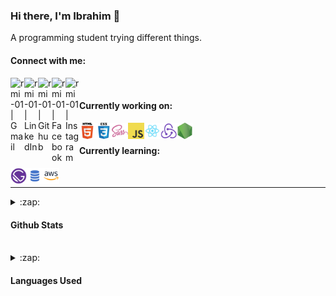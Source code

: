 ### Hi there, I'm Ibrahim 👋

A programming student trying different things.

#### Connect with me:

<!-- <a href="mailto:rmibrahim00@gmail.com" target="_blank"> -->
  [<img align="left" width="22px" alt="rmi-01 | Gmail" src="https://cdn.jsdelivr.net/npm/simple-icons@v3/icons/gmail.svg"/>](mailto:rmibrahim00@gmail.com)
<!-- </a> -->
<!-- <a  href="https://www.linkedin.com/in/rana-muhammad-ibrahim/" target="_blank"> -->
  [<img align="left" width="22px" alt="rmi-01 | LinkedIn" src="https://cdn.jsdelivr.net/npm/simple-icons@v3/icons/linkedin.svg"/>](https://www.linkedin.com/in/rana-muhammad-ibrahim/)
<!-- </a> -->
<!-- <a href="https://github.com/rmi-01" target="_blank"> -->
  [<img align="left" width="22px" alt="rmi-01 | Github" src="https://cdn.jsdelivr.net/npm/simple-icons@v3/icons/github.svg"/>](https://github.com/rmi-01)
<!-- </a> -->
<!-- <a href="https://www.facebook.com/rmibrahim" target="_blank"> -->
  [<img align="left" width="22px" alt="rmi-01 | Facebook" src="https://cdn.jsdelivr.net/npm/simple-icons@v3/icons/facebook.svg"/>](https://www.facebook.com/rmibrahim)
<!-- </a> -->
<!-- <a href="https://www.instagram.com/ibrahimm1.0" target="_blank"> -->
  [<img align="left" width="22px" alt="rmi-01 | Instagram" src="https://cdn.jsdelivr.net/npm/simple-icons@v3/icons/instagram.svg"/>](https://www.instagram.com/ibrahimm1.0)
<!-- </a> -->

<br />

#### Currently working on:

<img align="left" alt="HTML5" width="26px" src="https://raw.githubusercontent.com/github/explore/80688e429a7d4ef2fca1e82350fe8e3517d3494d/topics/html/html.png" />
<img align="left" alt="CSS3" width="26px" src="https://raw.githubusercontent.com/github/explore/80688e429a7d4ef2fca1e82350fe8e3517d3494d/topics/css/css.png" />
<img align="left" alt="Sass" width="26px" src="https://raw.githubusercontent.com/github/explore/80688e429a7d4ef2fca1e82350fe8e3517d3494d/topics/sass/sass.png" />
<img align="left" alt="JavaScript" width="26px" src="https://raw.githubusercontent.com/github/explore/80688e429a7d4ef2fca1e82350fe8e3517d3494d/topics/javascript/javascript.png" />
<img align="left" alt="React" width="26px" src="https://raw.githubusercontent.com/github/explore/80688e429a7d4ef2fca1e82350fe8e3517d3494d/topics/react/react.png" />
<img align="left" alt="React" width="26px" src="https://raw.githubusercontent.com/github/explore/80688e429a7d4ef2fca1e82350fe8e3517d3494d/topics/redux/redux.png" />
<img align="left" alt="Node.js" width="26px" src="https://raw.githubusercontent.com/github/explore/80688e429a7d4ef2fca1e82350fe8e3517d3494d/topics/nodejs/nodejs.png" />

<br/>

#### Currently learning:

<img align="left" alt="SQL" width="26px" src="https://raw.githubusercontent.com/github/explore/e94815998e4e0713912fed477a1f346ec04c3da2/topics/gatsby/gatsby.png" />
<img align="left" alt="SQL" width="26px" src="https://raw.githubusercontent.com/github/explore/80688e429a7d4ef2fca1e82350fe8e3517d3494d/topics/sql/sql.png" />
<img align="left" alt="SQL" width="26px" src="https://raw.githubusercontent.com/github/explore/fbceb94436312b6dacde68d122a5b9c7d11f9524/topics/aws/aws.png" />

<br/>

---

<details>
  <summary>:zap: <h4>Github Stats</h4></summary>

  <img align="left" alt="rmi-01's Github Stats" src="https://github-readme-stats.vercel.app/api?username=rmi-01&show_icons=true&hide_border=true&count_private=true&include_all_commits=true&hide=stars,issues" />

</details>

<br/>

<details>
  <summary>:zap: <h4>Languages Used</h4></summary>

  <img align="left" alt="rmi-01's Github Stats" src="https://github-readme-stats.vercel.app/api/top-langs/?username=rmi-01&layout=compact&hide_border=true" />
  
</details>